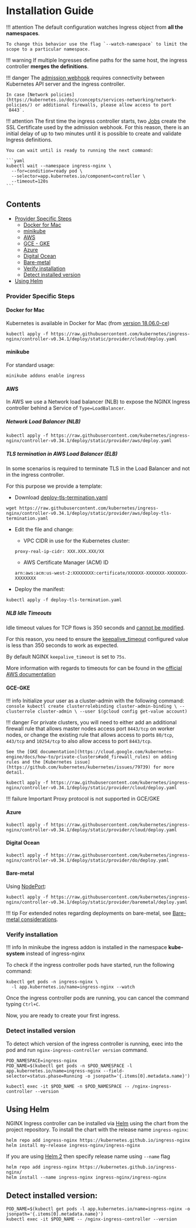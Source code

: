 # Installation Guide

!!! attention
    The default configuration watches Ingress object from **all the namespaces**.

    To change this behavior use the flag `--watch-namespace` to limit the scope to a particular namespace.

!!! warning
    If multiple Ingresses define paths for the same host, the ingress controller **merges the definitions**.

!!! danger
    The [admission webhook](https://kubernetes.io/docs/reference/access-authn-authz/extensible-admission-controllers/) requires connectivity between Kubernetes API server and the ingress controller.

    In case [Network policies](https://kubernetes.io/docs/concepts/services-networking/network-policies/) or additional firewalls, please allow access to port `8443`.

!!! attention
    The first time the ingress controller starts, two [Jobs](https://kubernetes.io/docs/concepts/workloads/controllers/jobs-run-to-completion/) create the SSL Certificate used by the admission webhook.
    For this reason, there is an initial delay of up to two minutes until it is possible to create and validate Ingress definitions.

    You can wait until is ready to running the next command:

    ```yaml
    kubectl wait --namespace ingress-nginx \
      --for=condition=ready pod \
      --selector=app.kubernetes.io/component=controller \
      --timeout=120s
    ```

## Contents

- [Provider Specific Steps](#provider-specific-steps)
  - [Docker for Mac](#docker-for-mac)
  - [minikube](#minikube)
  - [AWS](#aws)
  - [GCE - GKE](#gce-gke)
  - [Azure](#azure)
  - [Digital Ocean](#digital-ocean)
  - [Bare-metal](#bare-metal)
  - [Verify installation](#verify-installation)
  - [Detect installed version](#detect-installed-version)
- [Using Helm](#using-helm)

### Provider Specific Steps

#### Docker for Mac

Kubernetes is available in Docker for Mac (from [version 18.06.0-ce](https://docs.docker.com/docker-for-mac/release-notes/#stable-releases-of-2018))

[enable]: https://docs.docker.com/docker-for-mac/#kubernetes

```console
kubectl apply -f https://raw.githubusercontent.com/kubernetes/ingress-nginx/controller-v0.34.1/deploy/static/provider/cloud/deploy.yaml
```

#### minikube

For standard usage:

```console
minikube addons enable ingress
```

#### AWS

In AWS we use a Network load balancer (NLB) to expose the NGINX Ingress controller behind a Service of `Type=LoadBalancer`.

##### Network Load Balancer (NLB)

```console
kubectl apply -f https://raw.githubusercontent.com/kubernetes/ingress-nginx/controller-v0.34.1/deploy/static/provider/aws/deploy.yaml
```

##### TLS termination in AWS Load Balancer (ELB)

In some scenarios is required to terminate TLS in the Load Balancer and not in the ingress controller.

For this purpose we provide a template:

- Download [deploy-tls-termination.yaml](https://raw.githubusercontent.com/kubernetes/ingress-nginx/controller-v0.34.1/deploy/static/provider/aws/deploy-tls-termination.yaml)

```console
wget https://raw.githubusercontent.com/kubernetes/ingress-nginx/controller-v0.34.1/deploy/static/provider/aws/deploy-tls-termination.yaml
```

- Edit the file and change:

  - VPC CIDR in use for the Kubernetes cluster:

  `proxy-real-ip-cidr: XXX.XXX.XXX/XX`

  - AWS Certificate Manager (ACM) ID

  `arn:aws:acm:us-west-2:XXXXXXXX:certificate/XXXXXX-XXXXXXX-XXXXXXX-XXXXXXXX`

- Deploy the manifest:

```console
kubectl apply -f deploy-tls-termination.yaml
```

##### NLB Idle Timeouts

Idle timeout values for TCP flows is 350 seconds and [cannot be modified](https://docs.aws.amazon.com/elasticloadbalancing/latest/network/network-load-balancers.html#connection-idle-timeout).

For this reason, you need to ensure the [keepalive_timeout](http://nginx.org/en/docs/http/ngx_http_core_module.html#keepalive_timeout) configured value is less than 350 seconds to work as expected.

By default NGINX `keepalive_timeout` is set to `75s`.

More information with regards to timeouts for can be found in the [official AWS documentation](https://docs.aws.amazon.com/elasticloadbalancing/latest/network/network-load-balancers.html#connection-idle-timeout)

#### GCE-GKE

!!! info
    Initialize your user as a cluster-admin with the following command:
    ```console
    kubectl create clusterrolebinding cluster-admin-binding \
      --clusterrole cluster-admin \
      --user $(gcloud config get-value account)
    ```

!!! danger
    For private clusters, you will need to either add an additional firewall rule that allows master nodes access port `8443/tcp` on worker nodes, or change the existing rule that allows access to ports `80/tcp`, `443/tcp` and `10254/tcp` to also allow access to port `8443/tcp`.

    See the [GKE documentation](https://cloud.google.com/kubernetes-engine/docs/how-to/private-clusters#add_firewall_rules) on adding rules and the [Kubernetes issue](https://github.com/kubernetes/kubernetes/issues/79739) for more detail.


```console
kubectl apply -f https://raw.githubusercontent.com/kubernetes/ingress-nginx/controller-v0.34.1/deploy/static/provider/cloud/deploy.yaml
```

!!! failure Important
    Proxy protocol is not supported in GCE/GKE

#### Azure

```console
kubectl apply -f https://raw.githubusercontent.com/kubernetes/ingress-nginx/controller-v0.34.1/deploy/static/provider/cloud/deploy.yaml
```

#### Digital Ocean

```console
kubectl apply -f https://raw.githubusercontent.com/kubernetes/ingress-nginx/controller-v0.34.1/deploy/static/provider/do/deploy.yaml
```

#### Bare-metal

Using [NodePort](https://kubernetes.io/docs/concepts/services-networking/service/#type-nodeport):

```console
kubectl apply -f https://raw.githubusercontent.com/kubernetes/ingress-nginx/controller-v0.34.1/deploy/static/provider/baremetal/deploy.yaml
```

!!! tip
    For extended notes regarding deployments on bare-metal, see [Bare-metal considerations](./baremetal.md).

### Verify installation

!!! info
    In minikube the ingress addon is installed in the namespace **kube-system** instead of ingress-nginx

To check if the ingress controller pods have started, run the following command:

```console
kubectl get pods -n ingress-nginx \
  -l app.kubernetes.io/name=ingress-nginx --watch
```

Once the ingress controller pods are running, you can cancel the command typing `Ctrl+C`.

Now, you are ready to create your first ingress.

### Detect installed version

To detect which version of the ingress controller is running, exec into the pod and run `nginx-ingress-controller version` command.

```console
POD_NAMESPACE=ingress-nginx
POD_NAME=$(kubectl get pods -n $POD_NAMESPACE -l app.kubernetes.io/name=ingress-nginx --field-selector=status.phase=Running -o jsonpath='{.items[0].metadata.name}')

kubectl exec -it $POD_NAME -n $POD_NAMESPACE -- /nginx-ingress-controller --version
```

## Using Helm

NGINX Ingress controller can be installed via [Helm](https://helm.sh/) using the chart from the project repository.
To install the chart with the release name `ingress-nginx`:

```console
helm repo add ingress-nginx https://kubernetes.github.io/ingress-nginx
helm install my-release ingress-nginx/ingress-nginx
```

If you are using [Helm 2](https://v2.helm.sh/) then specify release name using `--name` flag

```console
helm repo add ingress-nginx https://kubernetes.github.io/ingress-nginx/
helm install --name ingress-nginx ingress-nginx/ingress-nginx
```

## Detect installed version:

```console
POD_NAME=$(kubectl get pods -l app.kubernetes.io/name=ingress-nginx -o jsonpath='{.items[0].metadata.name}')
kubectl exec -it $POD_NAME -- /nginx-ingress-controller --version
```
